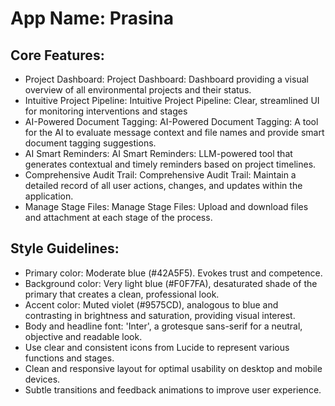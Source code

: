 # **App Name**: Prasina

## Core Features:

- Project Dashboard: Project Dashboard: Dashboard providing a visual overview of all environmental projects and their status.
- Intuitive Project Pipeline: Intuitive Project Pipeline: Clear, streamlined UI for monitoring interventions and stages
- AI-Powered Document Tagging: AI-Powered Document Tagging: A tool for the AI to evaluate message context and file names and provide smart document tagging suggestions.
- AI Smart Reminders: AI Smart Reminders: LLM-powered tool that generates contextual and timely reminders based on project timelines.
- Comprehensive Audit Trail: Comprehensive Audit Trail: Maintain a detailed record of all user actions, changes, and updates within the application.
- Manage Stage Files: Manage Stage Files: Upload and download files and attachment at each stage of the process.

## Style Guidelines:

- Primary color: Moderate blue (#42A5F5). Evokes trust and competence.
- Background color: Very light blue (#F0F7FA), desaturated shade of the primary that creates a clean, professional look.
- Accent color: Muted violet (#9575CD), analogous to blue and contrasting in brightness and saturation, providing visual interest.
- Body and headline font: 'Inter', a grotesque sans-serif for a neutral, objective and readable look.
- Use clear and consistent icons from Lucide to represent various functions and stages.
- Clean and responsive layout for optimal usability on desktop and mobile devices.
- Subtle transitions and feedback animations to improve user experience.